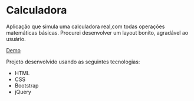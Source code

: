 # Calculadora

Aplicação que simula uma calculadora real,com todas operações matemáticas básicas. Procurei desenvolver um layout bonito, agradável ao usuário.

<a href="https://fmm312.github.io/Calculadora/">Demo</a>

Projeto desenvolvido usando as seguintes tecnologias: 
 - HTML
 - CSS
 - Bootstrap 
 - jQuery
